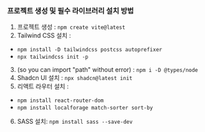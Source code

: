 ### 프로젝트 생성 및 필수 라이브러리 설치 방법

1. 프로젝트 생성 : `npm create vite@latest`
2. Tailwind CSS 설치 :

-   `npm install -D tailwindcss postcss autoprefixer`
-   `npx tailwindcss init -p`

3. (so you can import "path" without error) : `npm i -D @types/node`
4. Shadcn UI 설치 : `npx shadcn@latest init`
5. 리액트 라우터 설치 :

-   `npm install react-router-dom`
-   `npm install localforage match-sorter sort-by`

6. SASS 설치: `npm install sass --save-dev`
